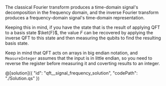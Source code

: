 The classical Fourier transform produces a time-domain signal's decomposition in the frequency domain, and the inverse Fourier transform produces a frequency-domain signal's time-domain representation.

Keeping this in mind, if you have the state that is the result of applying QFT to a basis state $\ket{F}$, the value $F$ can be recovered by applying the inverse QFT to this state and then measuring the qubits to find the resulting basis state.

Keep in mind that QFT acts on arrays in big endian notation, and `MeasureInteger` assumes that the input is in little endian, so you need to reverse the register before measuring it and coverting results to an integer.

@[solution]({
    "id": "qft__signal_frequency_solution",
    "codePath": "./Solution.qs"
})
